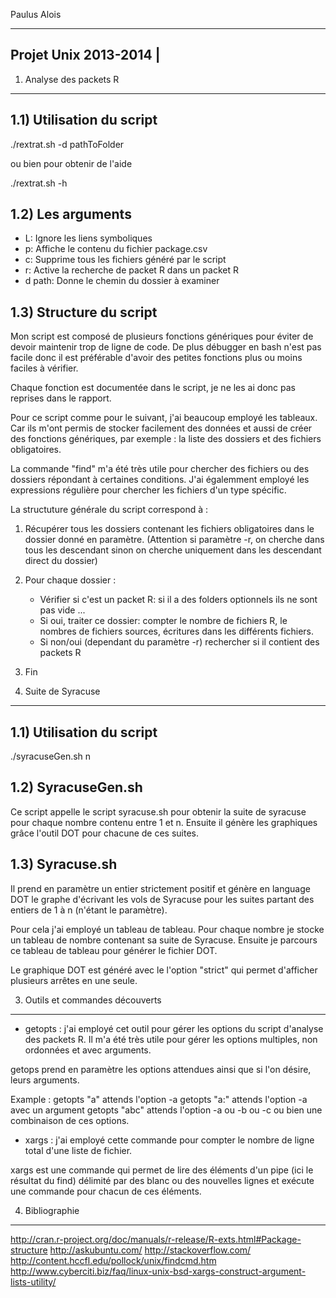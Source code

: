 Paulus Alois

-----------------------
Projet Unix 2013-2014 |
-----------------------

1) Analyse des packets R 
_________________________

1.1) Utilisation du script
---------------------

./rextrat.sh -d pathToFolder

ou bien pour obtenir de l'aide

./rextrat.sh -h

1.2) Les arguments
---------------------

- L: Ignore les liens symboliques 
- p: Affiche le contenu du fichier package.csv
- c: Supprime tous les fichiers généré par le script
- r: Active la recherche de packet R dans un packet R
- d path: Donne le chemin du dossier à examiner

1.3) Structure du script
---------------------

Mon script est composé de plusieurs fonctions génériques pour éviter de devoir maintenir trop de ligne de code. De plus débugger en bash n'est pas facile donc il est préférable d'avoir des petites fonctions plus ou moins faciles à vérifier.

Chaque fonction est documentée dans le script, je ne les ai donc pas reprises dans le rapport.

Pour ce script comme pour le suivant, j'ai beaucoup employé les tableaux. Car ils m'ont permis de stocker facilement des données et aussi de créer des fonctions génériques, par exemple : la liste des dossiers et des fichiers obligatoires.

La commande "find" m'a été très utile pour chercher des fichiers ou des dossiers répondant à certaines conditions. J'ai égalemment employé les expressions régulière pour chercher les fichiers d'un type spécific.

La structuture générale du script correspond à :

1) Récupérer tous les dossiers contenant les fichiers obligatoires dans le dossier donné en paramètre.
(Attention si paramètre -r, on cherche dans tous les descendant sinon on cherche uniquement dans les descendant direct du dossier)

2) Pour chaque dossier :
    - Vérifier si c'est un packet R: si il a des folders optionnels ils ne sont pas vide ...
    - Si oui, traiter ce dossier: compter le nombre de fichiers R, le nombres de fichiers sources, écritures dans les différents fichiers.
    - Si non/oui (dependant du paramètre -r) rechercher si il contient des packets R
3) Fin


2) Suite de Syracuse
_____________________


1.1) Utilisation du script
--------------------------

./syracuseGen.sh n


1.2) SyracuseGen.sh
---------------------

Ce script appelle le script syracuse.sh pour obtenir la suite de syracuse pour chaque nombre contenu entre 1 et n. 
Ensuite il génère les graphiques grâce l'outil DOT pour chacune de ces suites.


1.3) Syracuse.sh
---------------------

Il prend en paramètre un entier strictement positif et génère en language DOT le graphe d'écrivant les vols de Syracuse pour les suites partant des entiers de 1 à n (n'étant le paramètre).

Pour cela j'ai employé un tableau de tableau. Pour chaque nombre je stocke un tableau de nombre contenant sa suite de Syracuse.
Ensuite je parcours ce tableau de tableau pour générer le fichier DOT. 

Le graphique DOT est généré avec le l'option "strict" qui permet d'afficher plusieurs arrêtes en une seule.

3) Outils et commandes découverts
___________________________________

- getopts : j'ai employé cet outil pour gérer les options du script d'analyse des packets R. Il m'a été très utile pour gérer les options multiples, non ordonnées et avec arguments.

getops prend en paramètre les options attendues ainsi que si l'on désire, leurs arguments.

Example : getopts "a" attends l'option -a
          getopts "a:" attends l'option -a avec un argument
          getopts "abc" attends l'option -a ou -b ou -c ou bien une combinaison de ces options.

- xargs : j'ai employé cette commande pour compter le nombre de ligne total d'une liste de fichier.

xargs est une commande qui permet de lire des éléments d'un pipe (ici le résultat du find) délimité par des blanc ou des nouvelles lignes et exécute une commande pour chacun de ces éléments.

4) Bibliographie
------------------

http://cran.r-project.org/doc/manuals/r-release/R-exts.html#Package-structure
http://askubuntu.com/
http://stackoverflow.com/
http://content.hccfl.edu/pollock/unix/findcmd.htm
http://www.cyberciti.biz/faq/linux-unix-bsd-xargs-construct-argument-lists-utility/

